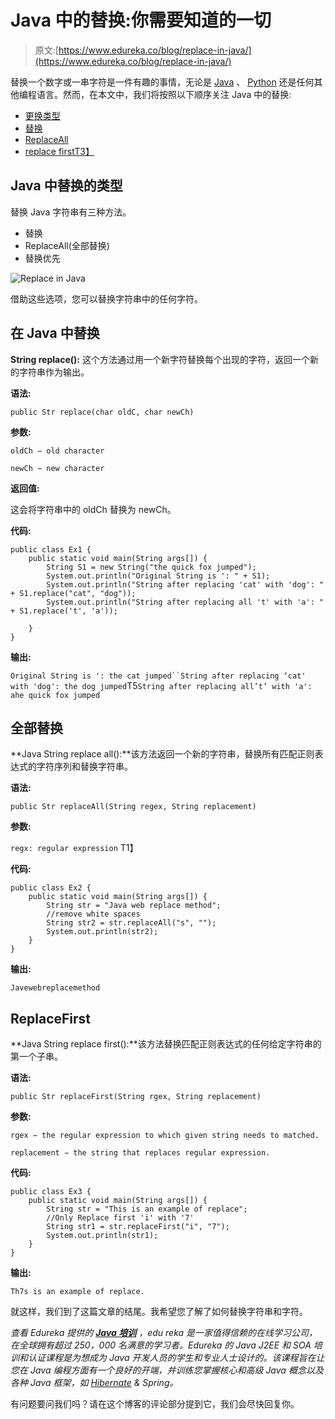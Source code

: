 # Java 中的替换:你需要知道的一切

> 原文:[https://www.edureka.co/blog/replace-in-java/](https://www.edureka.co/blog/replace-in-java/)

替换一个数字或一串字符是一件有趣的事情，无论是 [Java](https://www.edureka.co/blog/java-tutorial/) 、 [Python](https://www.edureka.co/blog/python-tutorial/) 还是任何其他编程语言。然而，在本文中，我们将按照以下顺序关注 Java 中的替换:

*   [更换类型](#types)
*   [替换](#replace)
*   [ReplaceAll](#replaceall)
*   [replace firstT3】](#replace-first)

## **Java 中替换的类型**

替换 Java 字符串有三种方法。

*   替换
*   ReplaceAll(全部替换)
*   替换优先

![Replace in Java](../Images/1ebba2dd90ef6924482a727cdd99861a.png)

借助这些选项，您可以替换字符串中的任何字符。

## **在 Java 中替换**

**String replace():** 这个方法通过用一个新字符替换每个出现的字符，返回一个新的字符串作为输出。

**语法:**

`public Str replace(char oldC, char newCh)`

**参数:**

`oldCh − old character`

`newCh − new character`

**返回值:**

这会将字符串中的 oldCh 替换为 newCh。

**代码:**

```
public class Ex1 {
    public static void main(String args[]) {
        String S1 = new String("the quick fox jumped");
        System.out.println("Original String is ': " + S1);
        System.out.println("String after replacing 'cat' with 'dog': " + S1.replace("cat", "dog"));
        System.out.println("String after replacing all 't' with 'a': " + S1.replace('t', 'a'));

    }
}
```

**输出:**

`Original String is ': the cat jumped``String after replacing ‘cat' with 'dog': the dog jumped`T5`String after replacing all’t’ with 'a': ahe quick fox jumped`

## 全部替换

**Java String replace all():**该方法返回一个新的字符串，替换所有匹配正则表达式的字符序列和替换字符串。

**语法:**

`public Str replaceAll(String regex, String replacement)`

**参数:**

`regx: regular expression` T1】

**代码:**

```
public class Ex2 {
    public static void main(String args[]) {
        String str = "Java web replace method";
        //remove white spaces
        String str2 = str.replaceAll("s", "");
        System.out.println(str2);
    }
}
```

**输出:**

`Javewebreplacemethod`

## **ReplaceFirst**

**Java String replace first():**该方法替换匹配正则表达式的任何给定字符串的第一个子串。

**语法:**

`public Str replaceFirst(String rgex, String replacement)`

**参数:**

`rgex − the regular expression to which given string needs to matched. `

`replacement − the string that replaces regular expression.`

**代码:**

```
public class Ex3 {
    public static void main(String args[]) {
        String str = "This is an example of replace";
        //Only Replace first 'i' with '7' 
        String str1 = str.replaceFirst("i", "7");
        System.out.println(str1);
    }
}
```

**输出:**

`Th7s is an example of replace.`

就这样，我们到了这篇文章的结尾。我希望您了解了如何替换字符串和字符。

*查看 Edureka 提供的  [**Java 培训**](https://www.edureka.co/java-j2ee-soa-training)* *，edu reka 是一家值得信赖的在线学习公司，在全球拥有超过 250，000 名满意的学习者。Edureka 的 Java J2EE 和 SOA 培训和认证课程是为想成为 Java 开发人员的学生和专业人士设计的。该课程旨在让您在 Java 编程方面有一个良好的开端，并训练您掌握核心和高级 Java 概念以及各种 Java 框架，如 [Hibernate](https://www.javatpoint.com/hibernate-tutorial) & Spring。*

有问题要问我们吗？请在这个博客的评论部分提到它，我们会尽快回复你。